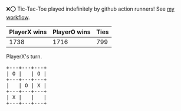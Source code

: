 :x::o: Tic-Tac-Toe played indefinitely by github action runners! See [my workflow](.github/workflows/play.yaml).

|PlayerX wins|PlayerO wins|Ties|
|-|-|-|
|1738|1716|799|

PlayerX's turn.

<pre>
+---+---+---+
| O |   | O |
+---+---+---+
|   | O | X |
+---+---+---+
| X |   |   |
+---+---+---+
</pre>